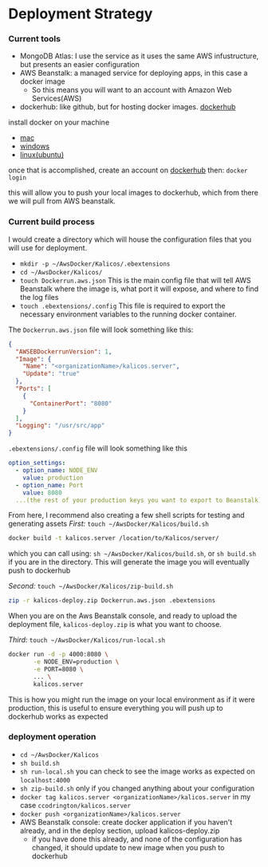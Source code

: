 # Deployment Strategy

### Current tools
- MongoDB Atlas: I use the service as it uses the same AWS infustructure, but presents an easier configuration
- AWS Beanstalk: a managed service for deploying apps, in this case a docker image
  - So this means you will want to an account with Amazon Web Services(AWS)
- dockerhub: like github, but for hosting docker images. [dockerhub](https://hub.docker.com)

install docker on your machine
- [mac](https://docs.docker.com/docker-for-mac/install/)
- [windows](https://docs.docker.com/docker-for-windows/install/)
- [linux(ubuntu)](https://docs.docker.com/engine/installation/linux/docker-ce/ubuntu/)

once that is accomplished, create an account on [dockerhub](https://hub.docker.com)
then: `docker login`

this will allow you to push your local images to dockerhub, which from there we will pull from AWS beanstalk.


### Current build process
I would create a directory which will house the configuration files that you will use for deployment.
- `mkdir -p ~/AwsDocker/Kalicos/.ebextensions`
- `cd ~/AwsDocker/Kalicos/`
- `touch Dockerrun.aws.json` This is the main config file that will tell AWS Beanstalk where the image is, what port it will expose, and where to find the log files
- `touch .ebextensions/.config` This file is required to export the necessary environment variables to the running docker container.

The `Dockerrun.aws.json` file will look something like this:
```json
{
  "AWSEBDockerrunVersion": 1,
  "Image": {
    "Name": "<organizationName>/kalicos.server",
    "Update": "true"
  },
  "Ports": [
    {
      "ContainerPort": "8080"
    }
  ],
  "Logging": "/usr/src/app"
}
```

`.ebextensions/.config` file will look something like this
```yaml
option_settings:
  - option_name: NODE_ENV
    value: production
  - option_name: Port
    value: 8080
  ...(the rest of your production keys you want to export to Beanstalk)
```

From here, I recommend also creating a few shell scripts for testing and generating assets
*First:* `touch ~/AwsDocker/Kalicos/build.sh`
```bash
docker build -t kalicos.server /location/to/Kalicos/server/
```
which you can call using: `sh ~/AwsDocker/Kalicos/build.sh`, or `sh build.sh` if you are in the directory.
This will generate the image you will eventually push to dockerhub

*Second:* `touch ~/AwsDocker/Kalicos/zip-build.sh`
```bash
zip -r kalicos-deploy.zip Dockerrun.aws.json .ebextensions
```
When you are on the Aws Beanstalk console, and ready to upload the deployment file, `kalicos-deploy.zip` is what you want to choose.

*Third:* `touch ~/AwsDocker/Kalicos/run-local.sh`
```bash
docker run -d -p 4000:8080 \
       -e NODE_ENV=production \
       -e PORT=8080 \
       ... \
       kalicos.server
```
This is how you might run the image on your local environment as if it were production, this is useful to ensure everything you will push up to dockerhub works as expected

### deployment operation
- `cd ~/AwsDocker/Kalicos`
- `sh build.sh`
- `sh run-local.sh` you can check to see the image works as expected on `localhost:4000`
- `sh zip-build.sh` only if you changed anything about your configuration
- `docker tag kalicos.server <organizationName>/kalicos.server` in my case `ccodrington/kalicos.server`
- `docker push <organizationName>/kalicos.server`
- AWS Beanstalk console: create docker application if you haven't already, and in the deploy section, upload kalicos-deploy.zip
  - if you have done this already, and none of the configuration has changed, it should update to new image when you push to dockerhub
